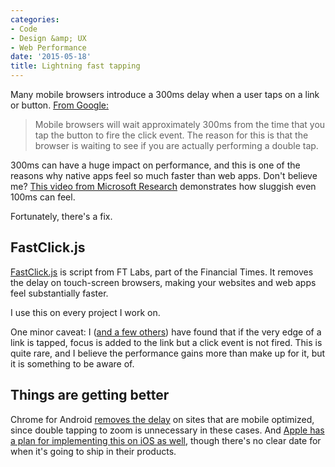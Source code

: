```yaml
---
categories:
- Code
- Design &amp; UX
- Web Performance
date: '2015-05-18'
title: Lightning fast tapping
---
```


Many mobile browsers introduce a 300ms delay when a user taps on a link or button. [From Google:](https://developers.google.com/mobile/articles/fast_buttons)

> Mobile browsers will wait approximately 300ms from the time that you tap the button to fire the click event. The reason for this is that the browser is waiting to see if you are actually performing a double tap.

300ms can have a huge impact on performance, and this is one of the reasons why native apps feel so much faster than web apps. Don't believe me? [This video from Microsoft Research](https://www.youtube.com/watch?v=vOvQCPLkPt4) demonstrates how sluggish even 100ms can feel.

Fortunately, there's a fix.

<!--more-->

## FastClick.js

[FastClick.js](https://github.com/ftlabs/fastclick) is script from FT Labs, part of the Financial Times. It removes the delay on touch-screen browsers, making your websites and web apps feel substantially faster.

I use this on every project I work on.

One minor caveat: I ([and a few others](https://github.com/ftlabs/fastclick/issues/86)) have found that if the very edge of a link is tapped, focus is added to the link but a click event is not fired. This is quite rare, and I believe the performance gains more than make up for it, but it is something to be aware of.

## Things are getting better

Chrome for Android [removes the delay](http://updates.html5rocks.com/2013/12/300ms-tap-delay-gone-away) on sites that are mobile optimized, since double tapping to zoom is unnecessary in these cases. And [Apple has a plan for implementing this on iOS as well](https://medium.com/@adactio/delay-a9df9edceef3#.9ogh9srbf), though there's no clear date for when it's going to ship in their products.